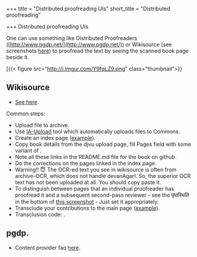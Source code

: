 +++
title = "Distributed proofreading UIs"
short_title = "Distributed proofreading"

+++
Distributed proofreading UIs


One can use something like Distributed Proofreaders ([http://www.pgdp.net/](http://www.pgdp.net/)) or Wikisource (see screenshots [here](https://plus.google.com/u/0/109000762913288837175/posts/GzzSj3HNAVv)) to proofread the text by seeing the scanned book page beside it.

[{{< figure src="http://i.imgur.com/Y9fqLZ9.png"  class="thumbnail">}}


## Wikisource  
- [See here](https://en.wikisource.org/wiki/Help:Beginner%27s_guide_to_adding_texts). 
  
Common steps:

- Upload file to archive.
- Use [IA-Upload](https://en.wikisource.org/wiki/Help:IA-Upload) tool which automatically uploads files to Commons.
- Create an index page ([example](https://sa.wikisource.org/wiki/%E0%A4%85%E0%A4%A8%E0%A5%81%E0%A4%95%E0%A5%8D%E0%A4%B0%E0%A4%AE%E0%A4%A3%E0%A4%BF%E0%A4%95%E0%A4%BE:%E0%A4%AE%E0%A5%87%E0%A4%98%E0%A4%B8%E0%A4%A8%E0%A5%8D%E0%A4%A6%E0%A5%87%E0%A4%B6%E0%A4%83_-_%E0%A4%A6%E0%A4%95%E0%A5%8D%E0%A4%B7%E0%A4%BF%E0%A4%A3%E0%A4%BE%E0%A4%B5%E0%A4%B0%E0%A5%8D%E0%A4%A4%E0%A4%A8%E0%A4%BE%E0%A4%A5%E0%A4%83_-_%E0%A5%A7%E0%A5%AF%E0%A5%A7%E0%A5%AF.djvu)).
- Copy book details from the djvu upload page, fill Pages field with some variant of  <pagelist />.
- Note all these links in the README.md file for the book on github.
- Do the corrections on the pages linked in the index page.
- Warning!! 😇 The OCR-ed text you see in wikisource is often from archive-OCR, which does not handle devanAgarI. So, the superior OCR text has not been uploaded at all. You should copy paste it.
- To distinguish between pages that an individual proofreader has proofread it and a subsequent second-pass reviewer -  see the पृष्ठस्थिति in the bottom of [this screenshot](http://i.imgur.com/GOJP4CE.png%E2%80%8B) \- Just set it appropriately.
- Transclude your contributions to the main page ([example](https://sa.wikisource.org/wiki/%E0%A4%AE%E0%A5%87%E0%A4%98%E0%A4%B8%E0%A4%A8%E0%A5%8D%E0%A4%A6%E0%A5%87%E0%A4%B6%E0%A4%83_-_%E0%A4%A6%E0%A4%95%E0%A5%8D%E0%A4%B7%E0%A4%BF%E0%A4%A3%E0%A4%BE%E0%A4%B5%E0%A4%B0%E0%A5%8D%E0%A4%A4%E0%A4%A8%E0%A4%BE%E0%A4%A5%E0%A4%83_-%E0%A5%A7%E0%A5%AF%E0%A5%A7%E0%A5%AF)).
- Transclusion code: <pages index="My example book.djvu" from="20" to="35" header="1" />.

## pgdp.
- Content provider faq [here](http://www.pgdp.net/c/faq/cp.php).
